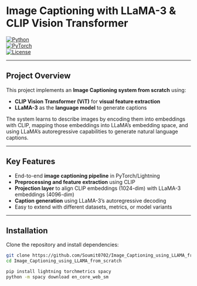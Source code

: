 # Image Captioning with LLaMA-3 & CLIP Vision Transformer  

[![Python](https://img.shields.io/badge/Python-3.10+-blue.svg)](https://www.python.org/)  
[![PyTorch](https://img.shields.io/badge/PyTorch-2.0+-red.svg)](https://pytorch.org/)  
[![License](https://img.shields.io/badge/License-MIT-green.svg)](LICENSE)  

---

## Project Overview  

This project implements an **Image Captioning system from scratch** using:  

- **CLIP Vision Transformer (ViT)** for **visual feature extraction**  
- **LLaMA-3** as the **language model** to generate captions  

The system learns to describe images by encoding them into embeddings with CLIP, mapping those embeddings into LLaMA’s embedding space, and using LLaMA’s autoregressive capabilities to generate natural language captions.  

---

## Key Features  

- End-to-end **image captioning pipeline** in PyTorch/Lightning  
- **Preprocessing and feature extraction** using CLIP  
- **Projection layer** to align CLIP embeddings (1024-dim) with LLaMA-3 embeddings (4096-dim)  
- **Caption generation** using LLaMA-3’s autoregressive decoding  
- Easy to extend with different datasets, metrics, or model variants  

---

## Installation  

Clone the repository and install dependencies:  

```bash
git clone https://github.com/Soumit0702/Image_Captioning_using_LLAMA_from_scratch.git
cd Image_Captioning_using_LLAMA_from_scratch

pip install lightning torchmetrics spacy
python -m spacy download en_core_web_sm
